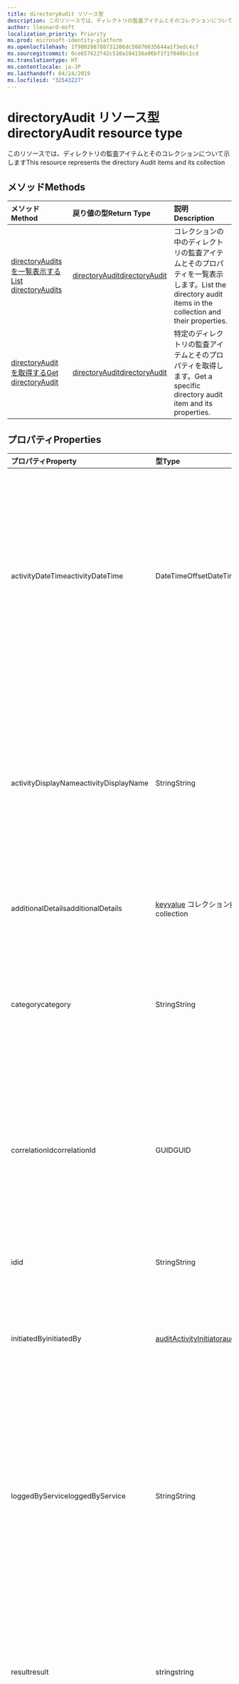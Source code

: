 ```yaml
---
title: directoryAudit リソース型
description: このリソースでは、ディレクトリの監査アイテムとそのコレクションについて示します
author: lleonard-msft
localization_priority: Priority
ms.prod: microsoft-identity-platform
ms.openlocfilehash: 1f980208788731206dc58870635644a1f3edc4c7
ms.sourcegitcommit: 0ce657622f42c510a104156a96bf1f1f040bc1cd
ms.translationtype: HT
ms.contentlocale: ja-JP
ms.lasthandoff: 04/24/2019
ms.locfileid: "32543227"
---
```

# <a name="directoryaudit-resource-type"></a><span data-ttu-id="6376b-103">directoryAudit リソース型</span><span class="sxs-lookup"><span data-stu-id="6376b-103">directoryAudit resource type</span></span>
<span data-ttu-id="6376b-104">このリソースでは、ディレクトリの監査アイテムとそのコレクションについて示します</span><span class="sxs-lookup"><span data-stu-id="6376b-104">This resource represents the directory Audit items and its collection</span></span>


## <a name="methods"></a><span data-ttu-id="6376b-105">メソッド</span><span class="sxs-lookup"><span data-stu-id="6376b-105">Methods</span></span>

| <span data-ttu-id="6376b-106">メソッド</span><span class="sxs-lookup"><span data-stu-id="6376b-106">Method</span></span>           | <span data-ttu-id="6376b-107">戻り値の型</span><span class="sxs-lookup"><span data-stu-id="6376b-107">Return Type</span></span>    |<span data-ttu-id="6376b-108">説明</span><span class="sxs-lookup"><span data-stu-id="6376b-108">Description</span></span>|
|:---------------|:--------|:----------|
|[<span data-ttu-id="6376b-109">directoryAudits を一覧表示する</span><span class="sxs-lookup"><span data-stu-id="6376b-109">List directoryAudits</span></span>](../api/directoryaudit-list.md) | [<span data-ttu-id="6376b-110">directoryAudit</span><span class="sxs-lookup"><span data-stu-id="6376b-110">directoryAudit</span></span>](directoryaudit.md) |<span data-ttu-id="6376b-111">コレクションの中のディレクトリの監査アイテムとそのプロパティを一覧表示します。</span><span class="sxs-lookup"><span data-stu-id="6376b-111">List the directory audit items in the collection and their properties.</span></span>|
|[<span data-ttu-id="6376b-112">directoryAudit を取得する</span><span class="sxs-lookup"><span data-stu-id="6376b-112">Get directoryAudit</span></span>](../api/directoryaudit-get.md) | [<span data-ttu-id="6376b-113">directoryAudit</span><span class="sxs-lookup"><span data-stu-id="6376b-113">directoryAudit</span></span>](directoryaudit.md) |<span data-ttu-id="6376b-114">特定のディレクトリの監査アイテムとそのプロパティを取得します。</span><span class="sxs-lookup"><span data-stu-id="6376b-114">Get a specific directory audit item and its properties.</span></span>|


## <a name="properties"></a><span data-ttu-id="6376b-115">プロパティ</span><span class="sxs-lookup"><span data-stu-id="6376b-115">Properties</span></span>
| <span data-ttu-id="6376b-116">プロパティ</span><span class="sxs-lookup"><span data-stu-id="6376b-116">Property</span></span>     | <span data-ttu-id="6376b-117">型</span><span class="sxs-lookup"><span data-stu-id="6376b-117">Type</span></span>   |<span data-ttu-id="6376b-118">説明</span><span class="sxs-lookup"><span data-stu-id="6376b-118">Description</span></span>|
|:---------------|:--------|:----------|
|<span data-ttu-id="6376b-119">activityDateTime</span><span class="sxs-lookup"><span data-stu-id="6376b-119">activityDateTime</span></span>|<span data-ttu-id="6376b-120">DateTimeOffset</span><span class="sxs-lookup"><span data-stu-id="6376b-120">DateTimeOffset</span></span>|<span data-ttu-id="6376b-121">アクティビティが実行された日付と時刻を示します。</span><span class="sxs-lookup"><span data-stu-id="6376b-121">Indicates the date and time the activity was performed.</span></span> <span data-ttu-id="6376b-122">Timestamp 型は、常に UTC 時間です。</span><span class="sxs-lookup"><span data-stu-id="6376b-122">The Timestamp type is always in UTC time.</span></span> <span data-ttu-id="6376b-123">たとえば、2014 年 1 月 1 日午前 0 時 (UTC) は、次のようになります。`'2014-01-01T00:00:00Z'`</span><span class="sxs-lookup"><span data-stu-id="6376b-123">For example, midnight UTC on Jan 1, 2014 would look like this: `'2014-01-01T00:00:00Z'`</span></span>|
|<span data-ttu-id="6376b-124">activityDisplayName</span><span class="sxs-lookup"><span data-stu-id="6376b-124">activityDisplayName</span></span>|<span data-ttu-id="6376b-125">String</span><span class="sxs-lookup"><span data-stu-id="6376b-125">String</span></span>|<span data-ttu-id="6376b-126">アクティビティ名または操作名 (例:</span><span class="sxs-lookup"><span data-stu-id="6376b-126">Indicates the activity name or the operation name (E.g.</span></span> <span data-ttu-id="6376b-127">"Create User"、"Add member to group")。</span><span class="sxs-lookup"><span data-stu-id="6376b-127">"Create User", "Add member to group").</span></span> <span data-ttu-id="6376b-128">記録されるアクティビティの一覧は、[Azure AD アクティビティの一覧](https://docs.microsoft.com/ja-JP/azure/active-directory/active-directory-reporting-activity-audit-logs#azure-ad-audit-activity-list)を参照してください。</span><span class="sxs-lookup"><span data-stu-id="6376b-128">For a list of activities logged,refer to [Azure Ad activity list](https://docs.microsoft.com/ja-JP/azure/active-directory/active-directory-reporting-activity-audit-logs#azure-ad-audit-activity-list).</span></span>|
|<span data-ttu-id="6376b-129">additionalDetails</span><span class="sxs-lookup"><span data-stu-id="6376b-129">additionalDetails</span></span>|<span data-ttu-id="6376b-130">[keyvalue](keyvalue.md) コレクション</span><span class="sxs-lookup"><span data-stu-id="6376b-130">[keyValue](keyvalue.md) collection</span></span>|<span data-ttu-id="6376b-131">アクティビティに関する詳細情報を示します。</span><span class="sxs-lookup"><span data-stu-id="6376b-131">Indicates additional details on the activity.</span></span>|
|<span data-ttu-id="6376b-132">category</span><span class="sxs-lookup"><span data-stu-id="6376b-132">category</span></span>|<span data-ttu-id="6376b-133">String</span><span class="sxs-lookup"><span data-stu-id="6376b-133">String</span></span>|<span data-ttu-id="6376b-134">どのリソース カテゴリがアクティビティの対象となっているかを示します。</span><span class="sxs-lookup"><span data-stu-id="6376b-134">Indicates which resource category that's targeted by the activity.</span></span> <span data-ttu-id="6376b-135">(例: ユーザー管理、グループ管理など)</span><span class="sxs-lookup"><span data-stu-id="6376b-135">(For example: User Management, Group Management etc..)</span></span>|
|<span data-ttu-id="6376b-136">correlationId</span><span class="sxs-lookup"><span data-stu-id="6376b-136">correlationId</span></span>|<span data-ttu-id="6376b-137">GUID</span><span class="sxs-lookup"><span data-stu-id="6376b-137">GUID</span></span>|<span data-ttu-id="6376b-138">さまざまなサービスの間にまたがるアクティビティを関連付けるのに役立つ一意の ID を示します。</span><span class="sxs-lookup"><span data-stu-id="6376b-138">Indicates a unique ID that helps correlate activities that span across various services.</span></span> <span data-ttu-id="6376b-139">サービスのログを追跡するために使用できます。</span><span class="sxs-lookup"><span data-stu-id="6376b-139">Can be used to trace logs across services.</span></span>|
|<span data-ttu-id="6376b-140">id</span><span class="sxs-lookup"><span data-stu-id="6376b-140">id</span></span>|<span data-ttu-id="6376b-141">String</span><span class="sxs-lookup"><span data-stu-id="6376b-141">String</span></span>| <span data-ttu-id="6376b-142">アクティビティの一意の ID を示します。</span><span class="sxs-lookup"><span data-stu-id="6376b-142">Indicates the unique ID for the activity.</span></span> <span data-ttu-id="6376b-143">これは、GUID です。</span><span class="sxs-lookup"><span data-stu-id="6376b-143">This is a GUID.</span></span>|
|<span data-ttu-id="6376b-144">initiatedBy</span><span class="sxs-lookup"><span data-stu-id="6376b-144">initiatedBy</span></span>|[<span data-ttu-id="6376b-145">auditActivityInitiator</span><span class="sxs-lookup"><span data-stu-id="6376b-145">auditActivityInitiator</span></span>](auditactivityinitiator.md)|<span data-ttu-id="6376b-146">アクティビティを開始したユーザーまたはアプリについての情報を示します。</span><span class="sxs-lookup"><span data-stu-id="6376b-146">Indicates information about the user or app initiated the activity.</span></span>|
|<span data-ttu-id="6376b-147">loggedByService</span><span class="sxs-lookup"><span data-stu-id="6376b-147">loggedByService</span></span>|<span data-ttu-id="6376b-148">String</span><span class="sxs-lookup"><span data-stu-id="6376b-148">String</span></span>|<span data-ttu-id="6376b-149">アクティビティを開始するサービスについての情報を示します (例: セルフ サービス パスワード管理、コア ディレクトリ、B2C、招待されたユーザー、Microsoft Identity Manager、Privileged Identity Management)。</span><span class="sxs-lookup"><span data-stu-id="6376b-149">Indicates information on which service initiated the activity (For example: Self-service Password Management, Core Directory, B2C, Invited Users, Microsoft Identity Manager, Privileged Identity Management.</span></span>|
|<span data-ttu-id="6376b-150">result</span><span class="sxs-lookup"><span data-stu-id="6376b-150">result</span></span>|<span data-ttu-id="6376b-151">string</span><span class="sxs-lookup"><span data-stu-id="6376b-151">string</span></span>| <span data-ttu-id="6376b-152">アクティビティの結果を示します。使用可能な値は `success`、`failure`、`timeout`、`unknownFutureValue` です。</span><span class="sxs-lookup"><span data-stu-id="6376b-152">Indicates the result of the activity.Possible values are: `success`, `failure`, `timeout`, `unknownFutureValue`.</span></span>||
|<span data-ttu-id="6376b-153">resultReason</span><span class="sxs-lookup"><span data-stu-id="6376b-153">resultReason</span></span>|<span data-ttu-id="6376b-154">String</span><span class="sxs-lookup"><span data-stu-id="6376b-154">String</span></span>|<span data-ttu-id="6376b-155">結果が「エラー」または「タイムアウト」の場合の、エラーの原因を示します。</span><span class="sxs-lookup"><span data-stu-id="6376b-155">Indicates the reason for failure if the result is "Failure" or "timeout".</span></span>|
|<span data-ttu-id="6376b-156">targetResources</span><span class="sxs-lookup"><span data-stu-id="6376b-156">targetResources</span></span>|<span data-ttu-id="6376b-157">[targetResource](targetresource.md) コレクション</span><span class="sxs-lookup"><span data-stu-id="6376b-157">[targetResource](targetresource.md) collection</span></span>|<span data-ttu-id="6376b-158">アクティビティのためにどのリソースが変更されたかについての情報を示します。</span><span class="sxs-lookup"><span data-stu-id="6376b-158">Indicates information on which resource was changed due to the activity.</span></span> <span data-ttu-id="6376b-159">ターゲット リソースの型には、ユーザー、デバイス、ディレクトリ、アプリ、役割、グループ、ポリシー、その他があります。</span><span class="sxs-lookup"><span data-stu-id="6376b-159">Target Resource Type can be User, Device, Directory, App, Role, Group, Policy or Other.</span></span>

## <a name="relationships"></a><span data-ttu-id="6376b-160">関係</span><span class="sxs-lookup"><span data-stu-id="6376b-160">Relationships</span></span>
<span data-ttu-id="6376b-161">なし</span><span class="sxs-lookup"><span data-stu-id="6376b-161">None</span></span>


## <a name="json-representation"></a><span data-ttu-id="6376b-162">JSON 表記</span><span class="sxs-lookup"><span data-stu-id="6376b-162">JSON representation</span></span>

<span data-ttu-id="6376b-163">以下は、リソースの JSON 表記です。</span><span class="sxs-lookup"><span data-stu-id="6376b-163">Here is a JSON representation of the resource.</span></span>

<!-- {
  "blockType": "resource",
  "optionalProperties": [

  ],
  "@odata.type": "microsoft.graph.directoryAudit"
}-->

```json
{
  "activityDateTime": "String (timestamp)",
  "activityDisplayName": "String",
  "additionalDetails": [{"@odata.type": "microsoft.graph.keyValue"}],
  "category": "String",
  "correlationId": "Guid",
  "id": "String (identifier)",
  "initiatedBy": {"@odata.type": "microsoft.graph.auditActivityInitiator"},
  "loggedByService": "String",
  "result": "string",
  "resultReason": "String",
  "targetResources": [{"@odata.type": "microsoft.graph.targetResource"}]
}

```

<!-- uuid: 8fcb5dbc-d5aa-4681-8e31-b001d5168d79
2015-10-25 14:57:30 UTC -->
<!-- {
  "type": "#page.annotation",
  "description": "directoryAudit resource",
  "keywords": "",
  "section": "documentation",
  "tocPath": ""
}-->

